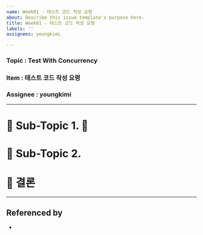 ```yaml
---
name: Week01 - 테스트 코드 작성 요령
about: Describe this issue template's purpose here.
title: Week01 - 테스트 코드 작성 요령
labels: ''
assignees: youngkimi

---
```


### Topic : Test With Concurrency
### Item : 테스트 코드 작성 요령
### Assignee : youngkimi

--- ---
# 🍑 Sub-Topic 1. 

# 🍑 Sub-Topic 2. 

# 🍑 결론

--- ---
## Referenced by
-
